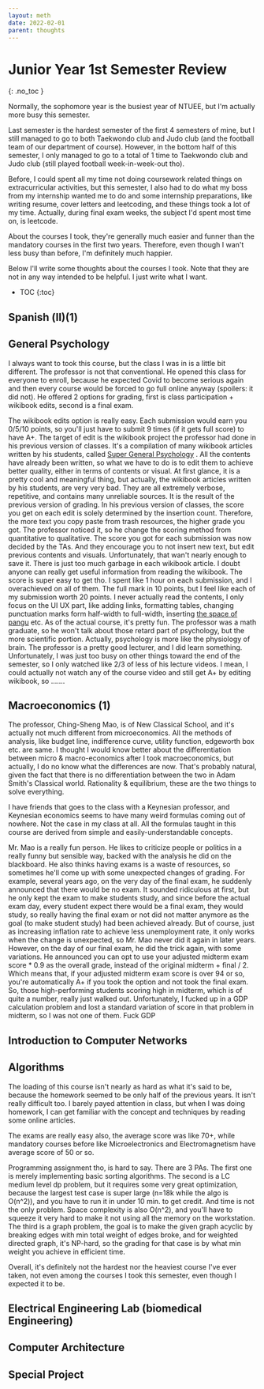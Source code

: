 ```yaml
---
layout: meth
date: 2022-02-01
parent: thoughts
---
```

# Junior Year 1st Semester Review
{: .no_toc }

Normally, the sophomore year is the busiest year of NTUEE, but I'm actually more busy this semester.

Last semester is the hardest semester of the first 4 semesters of mine, but I still managed to go to both Taekwondo club and Judo club (and the football team of our department of course). However, in the bottom half of this semester, I only managed to go to a total of 1 time to Taekwondo club and Judo club (still played football week-in-week-out tho).

Before, I could spent all my time not doing coursework related things on extracurricular activities, but this semester, I also had to do what my boss from my internship wanted me to do and some internship preparations, like writing resume, cover letters and leetcoding, and these things took a lot of my time. Actually, during final exam weeks, the subject I'd spent most time on, is leetcode.

About the courses I took, they're generally much easier and funner than the mandatory courses in the first two years. Therefore, even though I wan't less busy than before, I'm definitely much happier.

Below I'll write some thoughts about the courses I took. Note that they are not in any way intended to be helpful. I just write what I want.

- TOC
{:toc}

## Spanish (Ⅱ)(1)

## General Psychology
I always want to took this course, but the class I was in is a little bit different. The professor is not that conventional. He opened this class for everyone to enroll, because he expected Covid to become serious again and then every course would be forced to go full online anyway (spoilers: it did not). He offered 2 options for grading, first is class participation + wikibook edits, second is a final exam.

The wikibook edits option is really easy. Each submission would earn you 0/5/10 points, so you'll just have to submit 9 times (if it gets full score) to have A+. The target of edit is the wikibook project the professor had done in his previous version of classes. It's a compilation of many wikibook articles written by his students, called [Super General Psychology](https://zh.wikibooks.org/zh-tw/%E8%B6%85%E6%99%AE%E9%80%9A%E5%BF%83%E7%90%86%E5%AD%A6) . All the contents have already been written, so what we have to do is to edit them to achieve better quality, either in terms of contents or visual. 
At first glance, it is a pretty cool and meaningful thing, but actually, the wikibook articles written by his students, are very very bad. They are all extremely verbose, repetitive, and contains many unreliable sources. It is the result of the previous version of grading. In his previous version of classes, the score you get on each edit is solely determined by the insertion count. Therefore, the more text you copy paste from trash resources, the higher grade you got. The professor noticed it, so he change the scoring method from quantitative to qualitative. The score you got for each submission was now decided by the TAs. And they encourage you to not insert new text, but edit previous contents and visuals. Unfortunately, that wan't nearly enough to save it. There is just too much garbage in each wikibook article. I doubt anyone can really get useful information from reading the wikibook. 
The score is super easy to get tho. I spent like 1 hour on each submission, and I overachieved on all of them. The full mark in 10 points, but I feel like each of my submission worth 20 points. I never actually read the contents, I only focus on the UI UX part, like adding links, formatting tables, changing punctuation marks form half-width to full-width, inserting [the space of pangu](https://github.com/vinta/pangu.js) etc.
As of the actual course, it's pretty fun. The professor was a math graduate, so he won't talk about those retard part of psychology, but the more scientific portion. Actually, psychology is more like the physiology of brain. The professor is a pretty good lecturer, and I did learn something. Unfortunately, I was just too busy on other things toward the end of the semester, so I only watched like 2/3 of less of his lecture videos. I mean, I could actually not watch any of the course video and still get A+ by editing wikibook, so .......


## Macroeconomics (1)
The professor, Ching-Sheng Mao, is of New Classical School, and it's actually not much different from microeconomics. All the methods of analysis, like budget line, indifference curve, utility function, edgeworth box etc. are same. I thought I would know better about the differentiation between micro & macro-economics after I took macroeconomics, but actually, I do no know what the differences are now. That's probably natural, given the fact that there is no differentiation between the two in Adam Smith's Classical world. Rationality & equilibrium, these are the two things to solve everything.

I have friends that goes to the class with a Keynesian professor, and Keynesian economics seems to have many weird formulas coming out of nowhere. Not the case in my class at all. All the formulas taught in this course are derived from simple and easily-understandable concepts.

Mr. Mao is a really fun person. He likes to criticize people or politics in a really funny but sensible way, backed with the analysis he did on the blackboard. He also thinks having exams is a waste of resources, so sometimes he'll come up with some unexpected changes of grading. For example, several years ago, on the very day of the final exam, he suddenly announced that there would be no exam. It sounded ridiculous at first, but he only kept the exam to make students study, and since before the actual exam day, every student expect there would be a final exam, they would study, so really having the final exam or not did not matter anymore as the goal (to make student study) had been achieved already. But of course, just as increasing inflation rate to achieve less unemployment rate, it only works when the change is unexpected, so Mr. Mao never did it again in later years. However, on the day of our final exam, he did the trick again, with some variations. He announced you can opt to use your adjusted midterm exam score * 0.9 as the overall grade, instead of the original midterm + final / 2. Which means that, if your adjusted midterm exam score is over 94 or so, you're automatically A+ if you took the option and not took the final exam.
So, those high-performing students scoring high in midterm, which is of quite a number, really just walked out. Unfortunately, I fucked up in a GDP calculation problem and lost a standard variation of score in that problem in midterm, so I was not one of them. Fuck GDP 

## Introduction to Computer Networks

## Algorithms
The loading of this course isn't nearly as hard as what it's said to be, because the homework seemed to be only half of the previous years. It isn't really difficult too. I barely payed attention in class, but when I was doing homework, I can get familiar with the concept and techniques by reading some online articles. 

The exams are really easy also, the average score was like 70+, while mandatory courses before like Microelectronics and Electromagnetism have average score of 50 or so.

Programming assignment tho, is hard to say. There are 3 PAs. The first one is merely implementing basic sorting algorithms. The second is a LC medium level dp problem, but it requires some very great optimization, because the largest test case is super large (n=18k while the algo is O(n^2)), and you have to run it in under 10 min. to get credit. And time is not the only problem. Space complexity is also O(n^2), and you'll have to squeeze it very hard to make it not using all the memory on the workstation. The third is a graph problem, the goal is to make the given graph acyclic by breaking edges with min total weight of edges broke, and for weighted directed graph, it's NP-hard, so the grading for that case is by what min weight you achieve in efficient time.

Overall, it's definitely not the hardest nor the heaviest course I've ever taken, not even among the courses I took this semester, even though I expected it to be.

## Electrical Engineering Lab (biomedical Engineering) 

## Computer Architecture

## Special Project